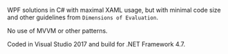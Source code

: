 

WPF solutions in C# with maximal XAML usage, but with minimal code size and other guidelines from `Dimensions of Evaluation`. 

No use of MVVM or other patterns.

Coded in Visual Studio 2017 and build for .NET Framework 4.7.
